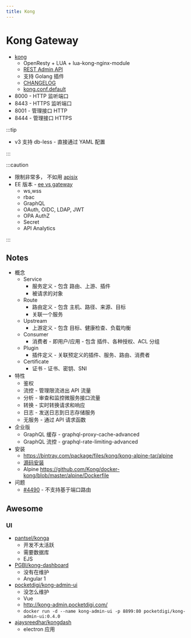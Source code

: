 ```yaml
---
title: Kong
---
```


# Kong Gateway

- [kong](https://github.com/Kong/kong)
  - OpenResty + LUA + lua-kong-nginx-module
  - [REST Admin API](https://docs.konghq.com/latest/admin-api/)
  - 支持 Golang 插件
  - [CHANGELOG](https://github.com/Kong/kong/blob/master/CHANGELOG.md)
  - [kong.conf.default](https://github.com/Kong/kong/blob/master/kong.conf.default)
- 8000 - HTTP 监听端口
- 8443 - HTTPS 监听端口
- 8001 - 管理接口 HTTP
- 8444 - 管理接口 HTTPS


:::tip

- v3 支持 db-less - 直接通过 YAML 配置

:::

:::caution

- 限制非常多， 不如用 [apisix](../apisix.md)
- EE 版本 - [ee vs gateway](https://docs.konghq.com/gateway/latest/)
  - ws,wss
  - rbac
  - GraphQL
  - OAuth, OIDC, LDAP, JWT
  - OPA AuthZ
  - Secret
  - API Analytics

:::

## Notes

- 概念
  - Service
    - 服务定义 - 包含 路由、上游、插件
    - 被请求的对象
  - Route
    - 路由定义 - 包含 主机、路径、来源、目标
    - 关联一个服务
  - Upstream
    - 上游定义 - 包含 目标、健康检查、负载均衡
  - Consumer
    - 消费者 - 即用户/应用 - 包含 插件、各种授权、ACL 分组
  - Plugin
    - 插件定义 - 关联预定义的插件、服务、路由、消费者
  - Certificate
    - 证书 - 证书、密钥、SNI
- 特性
  - 鉴权
  - 流控 - 管理限流进出 API 流量
  - 分析 - 审查和监控微服务接口流量
  - 转换 - 实时转换请求和响应
  - 日志 - 发送日志到日志存储服务
  - 无服务 - 通过 API 请求函数
- 企业版
  - GraphQL 缓存 - graphql-proxy-cache-advanced
  - GraphQL 流控 - graphql-rate-limiting-advanced
- 安装
  - https://bintray.com/package/files/kong/kong-alpine-tar/alpine
  - [源码安装](https://docs.konghq.com/install/source)
  - Alpine https://github.com/Kong/docker-kong/blob/master/alpine/Dockerfile
- 问题
  - [#4490](https://github.com/Kong/kong/issues/4490) - 不支持基于端口路由

## Awesome

### UI

- [pantsel/konga](https://github.com/pantsel/konga)
  - 开发不太活跃
  - 需要数据库
  - EJS
- [PGBI/kong-dashboard](https://github.com/PGBI/kong-dashboard)
  - 没有在维护
  - Angular 1
- [pocketdigi/kong-admin-ui](https://github.com/pocketdigi/kong-admin-ui)
  - 没怎么维护
  - Vue
  - http://kong-admin.pocketdigi.com/
  - `docker run -d --name kong-admin-ui -p 8899:80 pocketdigi/kong-admin-ui:0.4.0`
- [ajaysreedhar/kongdash](https://github.com/ajaysreedhar/kongdash)
  - electron 应用
